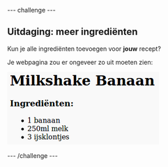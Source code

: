 \--- challenge \---

## Uitdaging: meer ingrediënten

Kun je alle ingrediënten toevoegen voor **jouw** recept?

Je webpagina zou er ongeveer zo uit moeten zien:

![screenshot](images/recipe-more-ingredients.png)

\--- /challenge \---